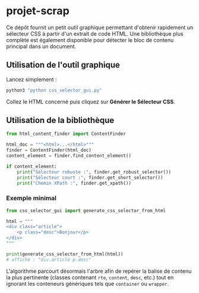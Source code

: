 # projet-scrap

Ce dépôt fournit un petit outil graphique permettant d'obtenir rapidement un
sélecteur CSS à partir d'un extrait de code HTML. Une bibliothèque plus
complète est également disponible pour détecter le bloc de contenu principal
dans un document.

## Utilisation de l'outil graphique

Lancez simplement :

```bash
python3 "python css_selector_gui.py"
```

Collez le HTML concerné puis cliquez sur **Générer le Sélecteur CSS**.

## Utilisation de la bibliothèque

```python
from html_content_finder import ContentFinder

html_doc = """<html>...</html>"""
finder = ContentFinder(html_doc)
content_element = finder.find_content_element()

if content_element:
    print("Sélecteur robuste :", finder.get_robust_selector())
    print("Sélecteur court :", finder.get_short_selector())
    print("Chemin XPath :", finder.get_xpath())
```

### Exemple minimal

```python
from css_selector_gui import generate_css_selector_from_html

html = """
<div class="article">
    <p class="desc">Bonjour</p>
</div>
"""

print(generate_css_selector_from_html(html))
# affiche : "div.article p.desc"
```

L'algorithme parcourt désormais l'arbre afin de repérer la balise de contenu
la plus pertinente (classes contenant `rte`, `content`, `desc`, etc.) tout en
ignorant les conteneurs génériques tels que `container` ou `wrapper`.
